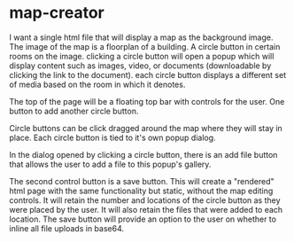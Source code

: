 # map-creator

I want a single html file that will display a map as the background image. The image of the map is a floorplan of a building. A circle button in certain rooms on the image. clicking a circle button will open a popup which will display content such as images, video, or documents (downloadable by clicking the link to the document). each circle button displays a different set of media based on the room in which it denotes.

The top of the page will be a floating top bar with controls for the user. One button to add another circle button.

Circle buttons can be click dragged around the map where they will stay in place. Each circle button is tied to it's own popup dialog.

In the dialog opened by clicking a circle button, there is an add file button that allows the user to add a file to this popup's gallery. 

The second control button is a save button. This will create a "rendered" html page with the same functionality but static, without the map editing controls. It will retain the number and locations of the circle button as they were placed by the user. It will also retain the files that were added to each location. The save button will provide an option to the user on whether to inline all file uploads in base64.
